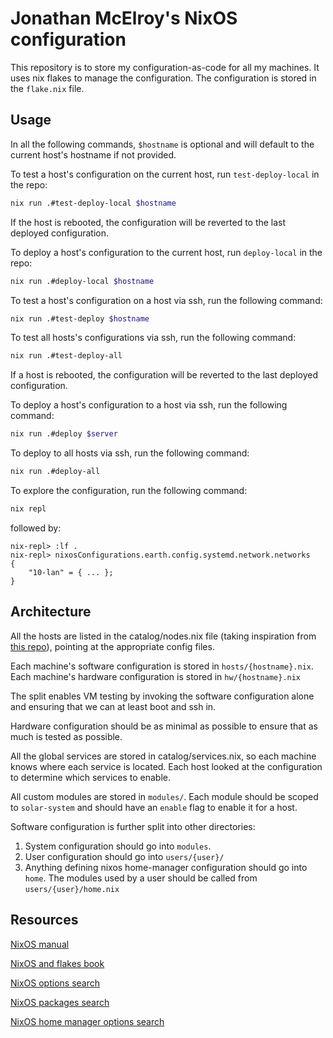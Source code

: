 Jonathan McElroy's NixOS configuration
======

This repository is to store my configuration-as-code for all my machines. It uses nix flakes to manage the configuration. The configuration is stored in the `flake.nix` file.

Usage
-----

In all the following commands, `$hostname` is optional and will default to the current host's hostname if not provided.

To test a host's configuration on the current host, run `test-deploy-local` in the repo:
```bash
nix run .#test-deploy-local $hostname
```
If the host is rebooted, the configuration will be reverted to the last deployed configuration.

To deploy a host's configuration to the current host, run `deploy-local` in the repo:
```bash
nix run .#deploy-local $hostname
```

To test a host's configuration on a host via ssh, run the following command:
```bash
nix run .#test-deploy $hostname
```
To test all hosts's configurations via ssh, run the following command:
```bash
nix run .#test-deploy-all
```
If a host is rebooted, the configuration will be reverted to the last deployed configuration.

To deploy a host's configuration to a host via ssh, run the following command:
```bash
nix run .#deploy $server
```
To deploy to all hosts via ssh, run the following command:
```bash
nix run .#deploy-all
```

To explore the configuration, run the following command:
```bash
nix repl
```
followed by:
```
nix-repl> :lf .
nix-repl> nixosConfigurations.earth.config.systemd.network.networks
{
    "10-lan" = { ... };
}
```

Architecture
------------

All the hosts are listed in the catalog/nodes.nix file (taking inspiration from [this repo](https://github.com/jhillyerd/homelab)), pointing at the appropriate config files. 

Each machine's software configuration is stored in `hosts/{hostname}.nix`. Each machine's hardware configuration is stored in `hw/{hostname}.nix`

The split enables VM testing by invoking the software configuration alone and ensuring that we can at least boot and ssh in.

Hardware configuration should be as minimal as possible to ensure that as much is tested as possible.

All the global services are stored in catalog/services.nix, so each machine knows where each service is located. Each host looked at the configuration to determine which services to enable.

All custom modules are stored in `modules/`. Each module should be scoped to `solar-system` and should have an `enable` flag to enable it for a host.

Software configuration is further split into other directories:
1. System configuration should go into `modules`.
2. User configuration should go into `users/{user}/`
3. Anything defining nixos home-manager configuration should go into `home`. The modules used by a user should be called from `users/{user}/home.nix`

Resources
---------

[NixOS manual](https://nix.dev/manual/nix/2.18/language/)

[NixOS and flakes book](https://nixos-and-flakes.thiscute.world/)

[NixOS options search](https://search.nixos.org/options?channel=24.05)

[NixOS packages search](https://search.nixos.org/packages?channel=24.05)

[NixOS home manager options search](https://home-manager-options.extranix.com/?release=release-24.05)